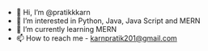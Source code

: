 - 👋 Hi, I’m @pratikkkarn
- 👀 I’m interested in Python, Java, Java Script and MERN
- 🌱 I’m currently learning MERN
- 📫 How to reach me - karnpratik201@gmail.com

<!---
pratikkkarn/pratikkkarn is a ✨ special ✨ repository because its `README.md` (this file) appears on your GitHub profile.
You can click the Preview link to take a look at your changes.
--->
